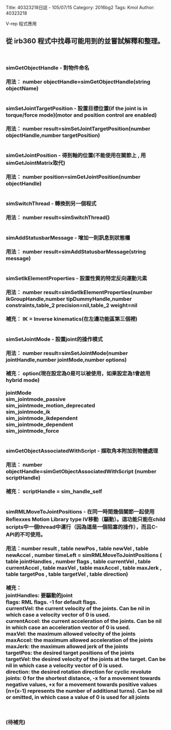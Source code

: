 Title: 40323218日誌 - 105/07/15
Category: 2016bg2
Tags: Kmol 
Author: 40323218


V-rep 程式應用

<!-- PELICAN_END_SUMMARY -->

<h2>從 irb360 程式中找尋可能用到的並嘗試解釋和整理。 </h2>
<br>
<h3>
simGetObjectHandle - 對物件命名<br>
<br>
用法： number objectHandle=simGetObjectHandle(string objectName)<br>
<br>
<br>
simSetJointTargetPosition - 設置目標位置(if the joint is in torque/force mode)(motor and position control are enabled)<br>
<br>
用法： number result=simSetJointTargetPosition(number objectHandle,number targetPosition)<br>
<br>
<br>
simGetJointPosition - 得到軸的位置(不能使用在關節上 , 用simGetJointMatrix取代)<br>
<br>
用法： number position=simGetJointPosition(number objectHandle)<br>
<br>
<br>
simSwitchThread - 轉換到另一個程式<br>
<br>
用法： number result=simSwitchThread()<br>
<br>
<br>
simAddStatusbarMessage - 增加一則訊息到狀態欄<br>
<br>
用法： number result=simAddStatusbarMessage(string message)<br>
<br>
<br>
simSetIkElementProperties - 設置性質的特定反向運動元素<br>
<br>
用法：  number result=simSetIkElementProperties(number ikGroupHandle,number tipDummyHandle,number constraints,table_2 precision=nil,table_2 weight=nil<br>
<br>
補充：  IK = Inverse kinematics(在左邊功能區第三個裡)<br>
<br>
<br>
simSetJointMode - 設置joint的操作模式<br>
<br>
用法：  number result=simSetJointMode(number jointHandle,number jointMode,number options)<br>
<br>
補充：  option(現在設定為0是可以被使用，如果設定為1會啟用hybrid mode)<br>
<br>
jointMode<br> 
sim_jointmode_passive<br>
sim_jointmode_motion_deprecated<br>
sim_jointmode_ik<br>
sim_jointmode_ikdependent<br>
sim_jointmode_dependent<br>
sim_jointmode_force<br>
<br>
<br>
simGetObjectAssociatedWithScript - 擷取角本附加到物體處理<br>
<br>
用法：  number objectHandle=simGetObjectAssociatedWithScript (number scriptHandle)<br>
<br>
補充：  scriptHandle = sim_handle_self<br>
<br>
<br>
simRMLMoveToJointPositions - 在同一時間幾個關節一起使用Reflexxes Motion Library type IV移動（驅動）。這功能只能在child scripts中一個thread中運行（因為這是一個阻塞的操作），而且C-API的不可使用。<br>
<br>
用法：number result , table newPos , table newVel , table newAccel , number timeLeft =
simRMLMoveToJointPositions ( table jointHandles , number flags , table currentVel , table currentAccel , table maxVel , table maxAccel , table maxJerk , table targetPos , table targetVel , table direction)<br>
<br>
補充：<br>	
jointHandles: 要驅動的joint<br>
flags: RML flags. -1 for default flags.<br>
currentVel: the current velocity of the joints. Can be nil in which case a velocity vector of 0 is used.<br>
currentAccel: the current acceleration of the joints. Can be nil in which case an acceleration vector of 0 is used.<br>
maxVel: the maximum allowed velocity of the joints<br>
maxAccel: the maximum allowed acceleration of the joints<br>
maxJerk: the maximum allowed jerk of the joints<br>
targetPos: the desired target positions of the joints<br>
targetVel: the desired velocity of the joints at the target. Can be nil in which case a velocity vector of 0 is used.<br>
direction: the desired rotation direction for cyclic revolute joints: 0 for the shortest distance, -x for a movement towards negative values, +x for a movement towards positive values (n=(x-1) represents the number of additional turns). Can be nil or omitted, in which case a value of 0 is used for all joints<br>
<br>
<br>




(待補充)